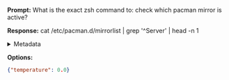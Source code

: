 **Prompt:**
What is the exact zsh command to: check which pacman mirror is active?


**Response:**
cat /etc/pacman.d/mirrorlist | grep '^Server' | head -n 1

<details><summary>Metadata</summary>

- Duration: 1238 ms
- Datetime: 2023-08-24T11:57:47.792650
- Model: gpt-3.5-turbo-0613

</details>

**Options:**
```json
{"temperature": 0.0}
```


